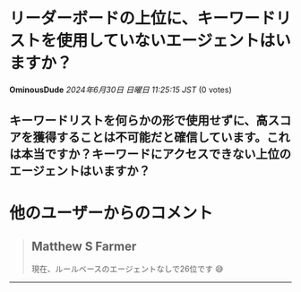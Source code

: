 # リーダーボードの上位に、キーワードリストを使用していないエージェントはいますか？
**OminousDude** *2024年6月30日 日曜日 11:25:15 JST* (0 votes)

キーワードリストを何らかの形で使用せずに、高スコアを獲得することは不可能だと確信しています。これは本当ですか？キーワードにアクセスできない上位のエージェントはいますか？
---
# 他のユーザーからのコメント
> ## Matthew S Farmer
> 
> 現在、ルールベースのエージェントなしで26位です 😅
> 
> 
> 
--- 

